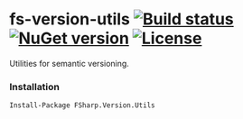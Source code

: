 # fs-version-utils [![Build status](https://ci.appveyor.com/api/projects/status/hoxiswl0ek24lgg3/branch/master?svg=true)](https://ci.appveyor.com/project/datNET/fs-version-utils/branch/master) [![NuGet version](https://badge.fury.io/nu/FSharp.Version.Utils.svg)](https://badge.fury.io/nu/FSharp.Version.Utils) [![License](http://img.shields.io/:license-mit-blue.svg?style=flat-square)](http://badges.mit-license.org)

Utilities for semantic versioning.

### Installation

```
Install-Package FSharp.Version.Utils
```
